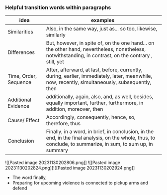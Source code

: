 ### Helpful transition words within paragraphs
| idea                  | examples                                                                                                                                                     |
| --------------------- | ------------------------------------------------------------------------------------------------------------------------------------------------------------ |
| Similarities          | Also, in the same way, just as... so too, likewise, similarly                                                                                                |
| Differences           | But, however, in spite of, on the one hand... on the other hand, nevertheless, nonetheless, notwithstanding, in contrast, on the contrary , still, yet       |
| Time, Order, Sequence | After, afterward, at last, before, currently, during, earlier, immediately, later, meanwhile, now, recently, simultaneously, subsequently, then              |
| Additional Evidence   | additionally, again, also, and, as well, besides, equally important, further, furthermore, in addition, moreover, then                                       |
| Cause/ Effect         | Accordingly, consequently, hence, so, therefore, thus                                                                                                        |
| Conclusion            | Finally, in a word, in brief, in conclusion, in the end, in the final analysis, on the whole, thus, to conclude, to summarize, in sum, to sum up, in summary |

![[Pasted image 20231130202806.png]]
![[Pasted image 20231130202824.png]]![[Pasted image 20231130202924.png]]
- The word finally, 
- Preparing for upcoming violence is connected to pickup arms and defend